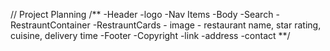 // Project Planning
/** 
-Header
  -logo
  -Nav Items
-Body
  -Search 
  -RestrauntContainer
    -RestrauntCards
     - image
     - restaurant name, star rating, cuisine, delivery time
-Footer
  -Copyright
  -link
  -address
  -contact
**/

   <!-- {/** if "/" <body/> **/}
          {/** if "/about" <about/> **/}
          {/** if "/contact" <about/> **/} -->